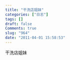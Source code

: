 ```yaml
---
title: "干洗店姐妹"
categories: ["日志"]
tags: []
draft: false
Comments: true
slug: "964"
date: "2011-04-01 15:58:53"
---
```


干洗店姐妹

